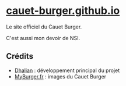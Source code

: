 # [cauet-burger.github.io](https://cauet-burger.github.io/)
Le site officiel du Cauet Burger.

C'est aussi mon devoir de NSI.

## Crédits 
- [Dhalian](https://github.com/Dhalian) : développement principal du projet
- [MyBurger.fr](https://www.myburger.fr/) : images du Cauet Burger
